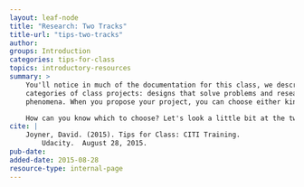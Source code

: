 ```yaml
---
layout: leaf-node
title: "Research: Two Tracks"
title-url: "tips-two-tracks"
author: 
groups: Introduction
categories: tips-for-class
topics: introductory-resources
summary: >
    You'll notice in much of the documentation for this class, we describe two general
    categories of class projects: designs that solve problems and research that investigates
    phenomena. When you propose your project, you can choose either kind of project.

    How can you know which to choose? Let's look a little bit at the two types of projects.
cite: |
    Joyner, David. (2015). Tips for Class: CITI Training.
        Udacity.  August 28, 2015.
pub-date: 
added-date: 2015-08-28
resource-type: internal-page
---
```

